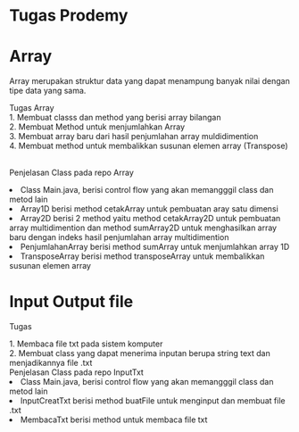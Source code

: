 # Tugas Prodemy
<h1>Array</h1>
<p> Array merupakan struktur data yang dapat menampung banyak nilai dengan tipe data yang sama.</p>
<p2>Tugas Array</br>
1. Membuat classs dan method yang berisi array bilangan</br>
2. Membuat Method untuk menjumlahkan Array</br>
3. Membuat array baru dari hasil penjumlahan array muldidimention</br>
4. Membuat method untuk membalikkan susunan elemen array (Transpose)</br>
</p2></br>

<p3> Penjelasan Class pada repo Array</br>
<li>Class Main.java, berisi control flow yang akan memangggil class dan metod lain</li>
<li>Array1D berisi method cetakArray untuk pembuatan aray satu dimensi</li>
<li>Array2D berisi 2 method yaitu method cetakArray2D untuk pembuatan array multidimention dan method sumArray2D untuk menghasilkan array baru dengan indeks hasil penjumlahan array multidimention </li>
<li>PenjumlahanArray berisi method sumArray untuk menjumlahkan array 1D</li>
<li>TransposeArray berisi method transposeArray untuk membalikkan susunan elemen array</li>
</p3>

<h1>Input Output file</h1>
<p>Tugas</p>
1. Membaca file txt pada sistem komputer</br>
2. Membuat class yang dapat menerima inputan berupa string text dan menjadikannya file .txt</br>
<p3> Penjelasan Class pada repo InputTxt </br>
<li>Class Main.java, berisi control flow yang akan memangggil class dan metod lain</li>
<li>InputCreatTxt berisi method buatFile untuk menginput dan membuat file .txt</li>
<li>MembacaTxt berisi method untuk membaca file txt</li>
